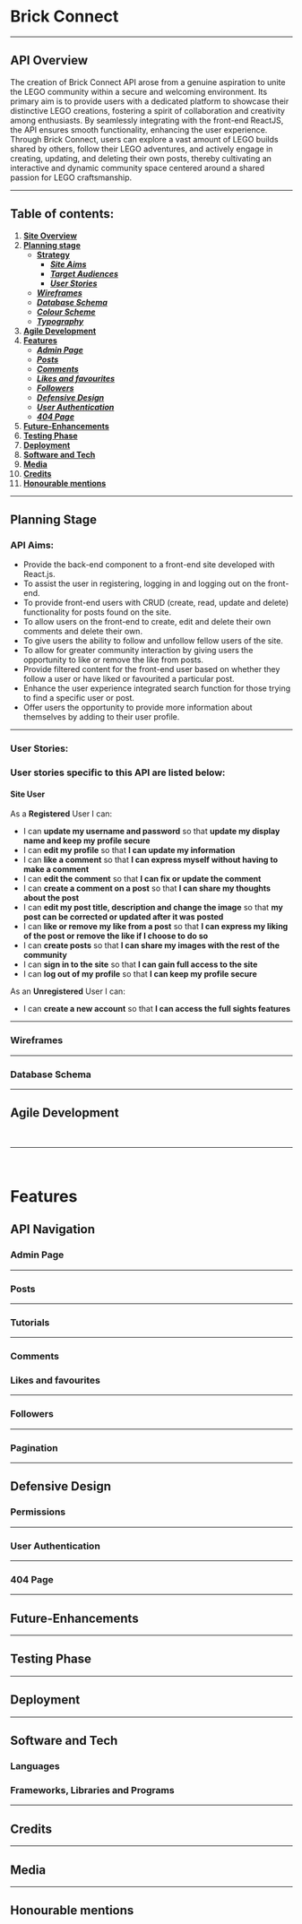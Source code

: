 # **Brick Connect**

<hr>

## **API Overview**

The creation of Brick Connect API arose from a genuine aspiration to unite the LEGO community within a secure and welcoming environment. Its primary aim is to provide users with a dedicated platform to showcase their distinctive LEGO creations, fostering a spirit of collaboration and creativity among enthusiasts. By seamlessly integrating with the front-end ReactJS, the API ensures smooth functionality, enhancing the user experience. Through Brick Connect, users can explore a vast amount of LEGO builds shared by others, follow their LEGO adventures, and actively engage in creating, updating, and deleting their own posts, thereby cultivating an interactive and dynamic community space centered around a shared passion for LEGO craftsmanship.

<hr>

## Table of contents:
1. [**Site Overview**](#site-overview)
1. [**Planning stage**](#planning-stage)
    * [**Strategy**](#strategy)
      * [***Site Aims***](#site-aims)
      * [***Target Audiences***](#target-audiences)
      * [***User Stories***](#user-stories)
    * [***Wireframes***](#wireframes)
    * [***Database Schema***](#database-schema)
    * [***Colour Scheme***](#color-scheme)
    * [***Typography***](#typography)
1. [**Agile Development**](#agile-development)
1. [**Features**](#features)
    * [***Admin Page***](#admin-page)
    * [***Posts***](#posts)
    * [***Comments***](#comments)
    * [***Likes and favourites***](#likes-and-favourites)
    * [***Followers***](#followers)
    * [***Defensive Design***](#defensive-design)
    * [***User Authentication***](#user-authentication)
    * [***404 Page***](#404-page)
1. [**Future-Enhancements**](#future-enhancements)
1. [**Testing Phase**](#testing-phase)
1. [**Deployment**](#deployment)
1. [**Software and Tech**](#software-and-tech)
1. [**Media**](#media)
1. [**Credits**](#credits)
1. [**Honourable mentions**](#honorable-mentions)

<hr>

## **Planning Stage**

### **API Aims:**

* Provide the back-end component to a front-end site developed with React.js.
* To assist the user in registering, logging in and logging out on the front-end.
* To provide front-end users with CRUD (create, read, update and delete) functionality for posts found on the site.
* To allow users on the front-end to create, edit and delete their own comments and delete their own.
* To give users the ability to follow and unfollow fellow users of the site.
* To allow for greater community interaction by giving users the opportunity to like or remove the like from posts.
* Provide filtered content for the front-end user based on whether they follow a user or have liked or favourited a particular post.
* Enhance the user experience integrated search function for those trying to find a specific user or post.
* Offer users the opportunity to provide more information about themselves by adding to their user profile. 

<hr>


### **User Stories:**

### User stories specific to this API are listed below:

#### **Site User**

As a **Registered** User I can:
* I can **update my username and password** so that **update my display name and keep my profile secure**
* I can **edit my profile** so that **I can update my information**
* I can **like a comment** so that **I can express myself without having to make a comment**
* I can **edit the comment** so that **I can fix or update the comment**
* I can **create a comment on a post** so that **I can share my thoughts about the post**
* I can **edit my post title, description and change the image** so that **my post can be corrected or updated after it was posted**
* I can **like or remove my like from a post** so that **I can express my liking of the post or remove the like if I choose to do so**
* I can **create posts** so that **I can share my images with the rest of the community**
* I can **sign in to the site** so that **I can gain full access to the site**
* I can **log out of my profile** so that **I can keep my profile secure**

As an **Unregistered** User I can:
* I can **create a new account** so that **I can access the full sights features** 

<hr>

### **Wireframes**

<hr>

### **Database Schema**

<hr>


## Agile Development

<br>
<hr>
<br>

# **Features**

## **API Navigation**


### **Admin Page**

<hr>

### **Posts**

<hr>

### **Tutorials**

<hr>

### **Comments**

### **Likes and favourites**

<hr>

### **Followers**

<hr>

### **Pagination**

<hr>

## **Defensive Design**
### **Permissions**

<hr>

### User Authentication

<hr>

### **404 Page**

<hr>

## **Future-Enhancements**

<hr>


## **Testing Phase**

<hr>

## **Deployment**

<hr>

## **Software and Tech**

### Languages

### Frameworks, Libraries and Programs

<hr>

## **Credits**

<hr>

## Media

<hr>

## **Honourable mentions**